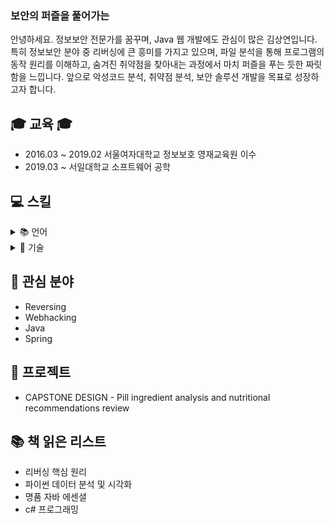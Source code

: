 <h3 class="heading-element" dir="auto">보안의 퍼즐을 풀어가는</h3>
안녕하세요. 정보보안 전문가를 꿈꾸며, Java 웹 개발에도 관심이 많은 김상연입니다.  
특히 정보보안 분야 중 리버싱에 큰 흥미를 가지고 있으며,  
파일 분석을 통해 프로그램의 동작 원리를 이해하고, 숨겨진 취약점을 찾아내는 과정에서 마치 퍼즐을 푸는 듯한 짜릿함을 느낍니다.  
앞으로 악성코드 분석, 취약점 분석, 보안 솔루션 개발을 목표로 성장하고자 합니다.


## 🎓 교육 🎓
* 2016.03 ~ 2019.02 서울여자대학교 정보보호 영재교육원 이수
* 2019.03 ~ 서일대학교 소프트웨어 공학

## 💻 스킬
<details>
<summary>📚 언어</summary>

<details>
<summary>☕ Java</summary>

- [Java 기초 문법 정리](https://velog.io/@m0ng/posts?tag=Java-Note)
- [객체지향 프로그래밍(OOP)](https://velog.io/@m0ng/java-oop)
- [예외 처리와 스트림](https://velog.io/@m0ng/java-exception-stream)

</details>

<details>
<summary>🟣 C#</summary>

- [C# 기본 문법](https://velog.io/@m0ng/posts)
- [WinForm 예제](https://velog.io/@m0ng/posts)

</details>

<details>
<summary>⚙ Assembly</summary>

- [리버싱 준비 - 어셈블리 기초](https://velog.io/@m0ng/%EC%96%B4%EC%85%88%EB%B8%94%EB%A6%AC%EC%96%B4-%EC%A3%BC%EC%9A%94-%EB%AA%85%EB%A0%B9%EC%96%B4-%EC%A0%95%EB%A6%AC)

</details>

</details> <!-- ✅ 이거 안 닫아줘서 문제가 생긴 거야 -->


<details>
<summary>🧰 기술</summary><br>

[![IDA](https://img.shields.io/badge/IDA-000000?style=for-the-badge&logoColor=white)]()  
[![Burp Suite](https://img.shields.io/badge/Ghidra-F80000?style=for-the-badge&logoColor=white)]()  
[![Wireshark](https://img.shields.io/badge/Wireshark-1679A7?style=for-the-badge&logo=wireshark&logoColor=white)]()  
[![Spring](https://img.shields.io/badge/Spring-6DB33F?style=for-the-badge&logo=spring&logoColor=white)](https://velog.io/@m0ng/posts)  
[![Node.js](https://img.shields.io/badge/Node.js-339933?style=for-the-badge&logo=node.js&logoColor=white)](https://velog.io/@m0ng/posts)

</details>


## 🔎 관심 분야
* Reversing
* Webhacking
* Java
* Spring

## 📁 프로젝트
* CAPSTONE DESIGN - Pill ingredient analysis and nutritional recommendations review

## 📚 책 읽은 리스트
* 리버싱 핵심 원리
* 파이썬 데이터 분석 및 시각화
* 명품 자바 에센셜
* c# 프로그래밍

